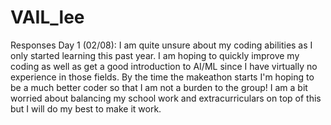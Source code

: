 # VAIL_lee

Responses
Day 1 (02/08): I am quite unsure about my coding abilities as I only started learning this past year. I am hoping to quickly improve my coding as well as get a good introduction to AI/ML since I have virtually no experience in those fields. By the time the makeathon starts I'm hoping to be a much better coder so that I am not a burden to the group! I am a bit worried about balancing my school work and extracurriculars on top of this but I will do my best to make it work.


